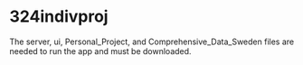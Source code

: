 # 324indivproj

The server, ui, Personal_Project, and Comprehensive_Data_Sweden files are needed to run the app and must be downloaded.

